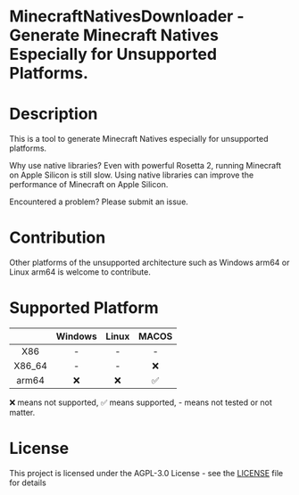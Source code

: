 # MinecraftNativesDownloader - Generate Minecraft Natives Especially for Unsupported Platforms.

# Description

This is a tool to generate Minecraft Natives especially for unsupported platforms.

Why use native libraries? Even with powerful Rosetta 2, running Minecraft on Apple Silicon is still slow. Using native libraries can improve the performance of Minecraft on Apple Silicon.

Encountered a problem? Please submit an issue.

# Contribution

Other platforms of the unsupported architecture such as Windows arm64 or Linux arm64 is welcome to contribute.

# Supported Platform

|        | Windows | Linux | MACOS |
|:------:|:-------:|:-----:|:-----:|
|  X86   |    -    |   -   |   -   |
| X86_64 |    -    |   -   |   ❌   |
| arm64  |    ❌    |   ❌   |   ✅   |

❌ means not supported, ✅ means supported, - means not tested or not matter.

# License

This project is licensed under the AGPL-3.0 License - see the [LICENSE](LICENSE) file for details